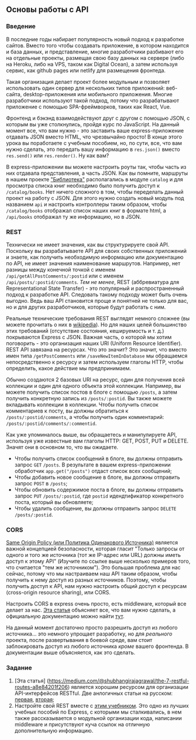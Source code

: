 ## Основы работы с API

### Введение

В последние годы набирает популярность новый подход к разработке сайтов. Вместо того чтобы создавать приложение, в котором находится и база данных, и представление, многие разработчики разбивают его на отдельные проекты, размещая свою базу данных на сервере (либо на Heroku, либо на VPS, таком как Digital Ocean), а затем используя сервис, как github pages или netlify для размещения фронтеда.

Такая организация делает проект более модульным и позволяет использовать один сервер для нескольких типов приложений: веб-сайта, desktop-приложения или мобильного приложения. Многие разработчики используют такой подход, потому что разрабатывают приложение с помощью SPA-фреймворков, таких как React, Vue.

Фронтенд и бэкэнд взаимодействуют друг с другом с помощью JSON, с которым вы уже столкнулись, пройдя курс по JavaScript. На данный момент все, что вам нужно - это заставить ваше express-приложение отдавать JSON вместо HTML, что чрезвычайно просто! В конце этого урока вы поработаете с учебным пособием, но, по сути, все, что вам нужно сделать, это передать вашу информацию в `res.json()` вместо `res.send()` или `res.render()`. Ну как вам?

В express-приложении вы можете настроить роуты так, чтобы часть из них отдавала представления, а часть JSON. Как вы помните, маршруты в нашем проекте ["Библиотека"](https://developer.mozilla.org/ru/docs/Learn/Server-side/Express_Nodejs/routes) располагались в модуле `catalog` и для просмотра списка книг необходимо было получить доступ к `/catalog/books`. Нет ничего сложного в том, чтобы переделать данный проект на работу с JSON. Для этого нужно создать новый модуль под названием `api` и настроить контроллеры таким образом, чтобы `/catalog/books` отображал список наших книг в формате html, а `/api/books` отображал ту же информацию, но в JSON.

### REST

Технически не имеет значения, как вы структурируете свой API. Поскольку вы разрабатываете API для своих собственных приложений и знаете, как получить необходимую информацию или документацию по API, не имеет значения наименование маршрутов. Например, нет разницы между конечной точкой с именем `/api/getAllPostComments/:postid` или с именем `/api/posts/:postid/comments`.
_Тем не менее_, REST (аббревиатура для Representational State Transfer) - это популярный и распространенный подход к разработке API. Следовать такому подходу может быть очень выгодно. Ведь ваш API становится проще и понятней не только для вас, но и для других разработчиков, которые будут работать с ним.

Реальные технические требования REST выглядят немного сложнее (вы можете прочитать о них в [wikipedia](https://ru.wikipedia.org/wiki/REST)). Но для наших целей большинство этих требований (отсутствие состояния, кешируемость и т. д.) покрываются Express с JSON. Важная часть, о которой мы хотим поговорить - это организация наших URI (Uniform Resource Identifier).
REST API завязана на ресурсах. Что это значит? Это значит, что вместо имен типа `/getPostComments` или `/saveNewItemInDatabase` мы обращаемся непосредственно к ресурсу и затем используем глаголы HTTP, чтобы определить, какое действие мы предпринимаем.

Обычно создаются 2 базовых URI на ресурс, один для получения всей коллекции и один для одного объекта этой коллекции. Например, вы можете получить список постов в блоге с помощью `/posts`, а затем получить конкретную запись из `/posts/:postid`. Вы также можете вкладывать коллекции в коллекции. Чтобы получить список комментариев к посту, вы должны обратиться к `/posts/:postid/comments`, а чтобы получить один комментарий: `/posts/:postid/comments/:commentid`.

Как уже упоминалось выше, вы обращаетесь и манипулируете API, используя уже известные вам глаголы HTTP: GET, POST, PUT и DELETE. Значят они в основном то, что вы ожидаете.

- Чтобы получить список сообщений в блоге, вы должны отправить запрос `GET` `/posts`. В результате в вашем express-приложении обработчик `app.get("/posts")` отдаст список всех сообщений;
- Чтобы добавить новое сообщение в блоге, вы должны отправить запрос `POST` в `/posts`;
- Чтобы обновить содержимое поста в блоге, вы должны отправить запрос `PUT` `/posts/:postid`, где `postid` идендтификатор конкретного поста, который вы обновляете;
- Чтобы удалить сообщение, вы должны отправить запрос `DELETE` `/posts/:postid`.

### CORS

[Same Origin Policy (или Политика Одинакового Источника)](https://developer.mozilla.org/ru/docs/Web/Security/Same-origin_policy) является важной концепцией безопасности, которая гласит "Только запросы от одного и того же источника (тот же IP-адрес или URL) должны иметь доступ к этому API" (Изучите по ссылке выше несколько примеров того, что считается "тем же источником"). Это большая проблема для нас сейчас, потому что мы настраиваем наш API таким образом, чтобы получить к нему доступ из разных источников. Поэтому, чтобы получить доступ к API, нам нужно настроить общий доступ к ресурсам (cross-origin resource sharing), или CORS.

Настроить CORS в express очень просто, есть middleware, который все делает за нас. [Эта статья](https://medium.com/@alexishevia/using-cors-in-express-cac7e29b005b) объясняет все, что вам нужно сделать, а официальную документацию можно найти [тут](https://expressjs.com/en/resources/middleware/cors.html).

На данный момент достаточно просто разрешить доступ из любого источника... это немного упрощает разработку, но для _реального_ проекта, после развертывания в боевой среде, вам стоит заблокировать доступ из любого источника _кроме_ вашего фронтенда. В документации выше объясняется, как это сделать.

### Задание

1. [Эта статья] (https://medium.com/@shubhangirajagrawal/the-7-restful-routes-a8e84201f206) является хорошим ресурсом для организации API-интерфейсов RESTful. Две анлогичных статьи на русском: [первая](https://habr.com/ru/post/447322/), [вторая](https://habr.com/ru/post/351890/);
2. Настройте свой REST вместе с [этим учебником](https://www.robinwieruch.de/node-express-server-rest-api/). Это одно из лучших учебных пособий по Express, с которыми мы сталкивались, в нем также рассказывается о модульной организации кода, написании middleware и присутствуют куча ссылок на отличную дополнительную информацию.
